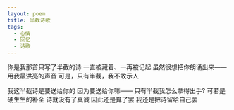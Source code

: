 ```yaml
---
layout: poem
title: 半截诗歌
tags:
  - 心情
  - 回忆
  - 诗歌
---
```

你是我那首只写了半截的诗
一直被藏着、一再被记起
虽然很想把你朗诵出来——
用我最洪亮的声音
可是，只有半截，我不敢示人

我这半截诗是要送给你的
因为要送给你嘛——
只有半截我怎么拿得出手?
可若是硬生生的补全
诗就没有了真诚
因此还是算了罢
我还是把诗留给自己罢
